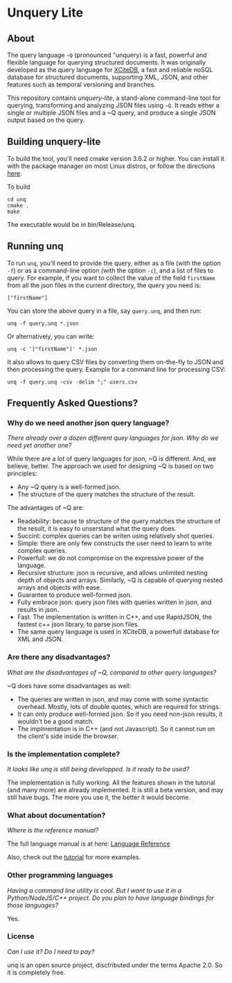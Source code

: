 # Unquery Lite

## About

The query language `~Q` (pronounced "unquery) is a fast, powerful and flexible language for querying structured documents. It was originally developed as the query language for [XCiteDB](http://www.xcitedb.com), a fast and reliable noSQL database for structured documents, supporting XML, JSON, and other features such as temporal versioning and branches. 

This repository contains *unquery-lite*, a stand-alone command-line tool for querying, transforming and analyzing JSON files using `~Q`. It reads either a single or multiple JSON files and a ~Q query, and produce a single JSON output based on the query.

## Building unquery-lite

To build the tool, you'll need cmake version 3.6.2 or higher. You can install it with the package manager on most Linux distros, or follow the directions [here](https://cmake.org/install/).

To build
```shell
cd unq
cmake .
make
```

The executable would be in bin/Release/unq.

## Running unq

To run `unq`, you'll need to provide the query, either as a file (with the option `-f`) or as a command-line option (with the option `-c`), and a list of files to query. For example, if you want to collect the value of the field `firstName` from all the json files in the current directory, the query you need is:
```
["firstName"]
```

You can store the above query in a file, say `query.unq`, and then run:
```
unq -f query.unq *.json
```

Or alternatively, you can write:
```
unq -c '["firstName"]' *.json
```

It also allows to query CSV files by converting them on-the-fly to JSON and then processing the query. Example for a command line for processing CSV:

```
unq -f query.unq -csv -delim ";" users.csv
```

## Frequently Asked Questions?

### Why do we need another json query language?

*There already over a dozen different quey languages for json. Why do we need yet another one?*

While there are a lot of query languages for json, ~Q is different. And, we believe, better. The approach we used for designing ~Q is based on two principles:
* Any ~Q query is a well-formed json.
* The structure of the query matches the structure of the result.

The advantages of ~Q are:
* Readability: because te structure of the query matches the structure of the result, it is easy to unserstand what the query does.
* Succint: complex queries can be writen using relatively shot queries.
* Simple: there are only few constructs the user need to learn to write complex queries.
* Powerfull: we do not compromise on the expressive power of the language. 
* Recursive structure: json is recursive, and allows unlimited nesting depth of objects and arrays. Similarly, ~Q is capable of querying nested arrays and objects with  ease.
* Guarantee to produce well-formed json.
* Fully embrace json: query json files with queries written in json, and results in json.
* Fast. The implementation is written in C++, and use RapidJSON, the fastest c++ json library, to parse json files.
* The same query language is used in XCiteDB, a powerfull database for XML and JSON.

### Are there any disadvantages?

*What are the disadvantages of ~Q, compared to other query languages?*

~Q does have some disadvantages as well:
* The queries are written in json, and may come with some syntactic overhead. Mostly, lots of double quotes, which are required for strings.
* It can only produce well-formed json. So if you need non-json results, it wouldn't be a good match.
* The implmentation is in C++ (and not Javascript). So it cannot run on the client's side inside the browser.

### Is the implementation complete?

*It looks like unq is still being developped. Is it ready to be used?*

The implementation is fully working. All the features shown in the tutorial (and many more) are already implemented. It is still a beta version, and may still have bugs. The more you use it, the better it would become.

### What about documentation?

*Where is the reference manual?*

The full language manual is at here: [Language Reference](https://github.com/xcite-db/Unquery/blob/main/LANGUAGE-REFERENCE.adoc)

Also, check out the [tutorial](https://github.com/xcite-db/Unquery/blob/main/TUTORIAL.adoc) for more examples.

### Other programming languages

*Having a command line utility is cool. But I want to use it in a Python/NodeJS/C++ project. Do you plan to have language bindings for those languages?*

Yes.

### License

*Can I use it? Do I need to pay?*

unq is an open source project, disctributed under the terms Apache 2.0. So it is completely free.

